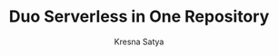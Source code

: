 ---
title: Duo Serverless in One Repository
description: Let's explore possibility of merging Netlify and Vercel in single repository
pubDate: 2024-09-24
author: Kresna Satya
draft: true
---